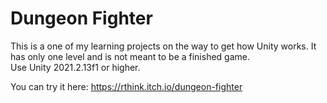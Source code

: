 # Dungeon Fighter

This is a one of my learning projects on the way to get how Unity works. It has only one level and is not meant to be a finished game.  
Use Unity 2021.2.13f1 or higher.

You can try it here: https://rthink.itch.io/dungeon-fighter

